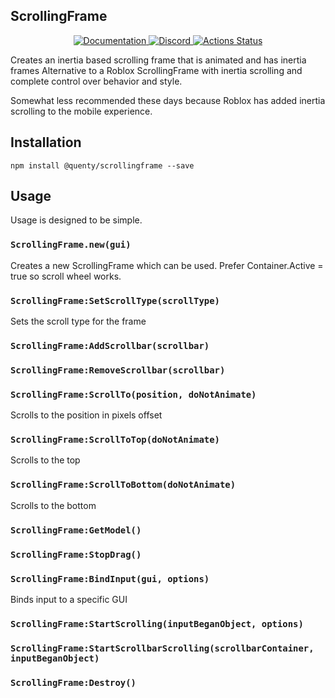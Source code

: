 ## ScrollingFrame
<div align="center">
  <a href="http://quenty.github.io/api/">
    <img src="https://img.shields.io/badge/docs-website-green.svg" alt="Documentation" />
  </a>
  <a href="https://discord.gg/mhtGUS8">
    <img src="https://img.shields.io/badge/discord-nevermore-blue.svg" alt="Discord" />
  </a>
  <a href="https://github.com/Quenty/NevermoreEngine/actions">
    <img src="https://github.com/Quenty/NevermoreEngine/workflows/luacheck/badge.svg" alt="Actions Status" />
  </a>
</div>

Creates an inertia based scrolling frame that is animated and has inertia frames Alternative to a Roblox ScrollingFrame with inertia scrolling and complete control over behavior and style.

Somewhat less recommended these days because Roblox has added inertia scrolling to the mobile experience.

## Installation
```
npm install @quenty/scrollingframe --save
```

## Usage
Usage is designed to be simple.

### `ScrollingFrame.new(gui)`
Creates a new ScrollingFrame which can be used. Prefer Container.Active = true so scroll wheel works.

### `ScrollingFrame:SetScrollType(scrollType)`
Sets the scroll type for the frame

### `ScrollingFrame:AddScrollbar(scrollbar)`

### `ScrollingFrame:RemoveScrollbar(scrollbar)`

### `ScrollingFrame:ScrollTo(position, doNotAnimate)`
Scrolls to the position in pixels offset

### `ScrollingFrame:ScrollToTop(doNotAnimate)`
Scrolls to the top

### `ScrollingFrame:ScrollToBottom(doNotAnimate)`
Scrolls to the bottom

### `ScrollingFrame:GetModel()`

### `ScrollingFrame:StopDrag()`

### `ScrollingFrame:BindInput(gui, options)`
Binds input to a specific GUI

### `ScrollingFrame:StartScrolling(inputBeganObject, options)`

### `ScrollingFrame:StartScrollbarScrolling(scrollbarContainer, inputBeganObject)`

### `ScrollingFrame:Destroy()`

